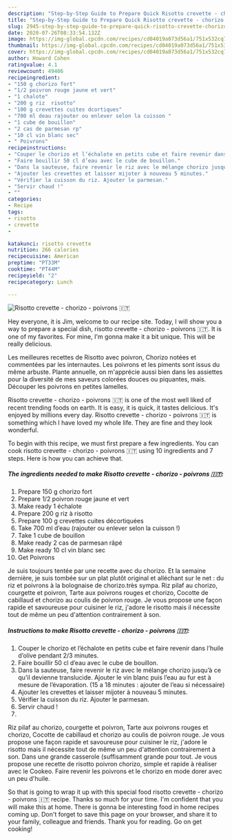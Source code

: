 ```yaml
---
description: "Step-by-Step Guide to Prepare Quick Risotto crevette - chorizo - poivrons 🇮🇹"
title: "Step-by-Step Guide to Prepare Quick Risotto crevette - chorizo - poivrons 🇮🇹"
slug: 2945-step-by-step-guide-to-prepare-quick-risotto-crevette-chorizo-poivrons
date: 2020-07-26T08:33:54.132Z
image: https://img-global.cpcdn.com/recipes/cd04019a073d56a1/751x532cq70/risotto-crevette-chorizo-poivrons-🇮🇹-photo-principale-de-la-recette.jpg
thumbnail: https://img-global.cpcdn.com/recipes/cd04019a073d56a1/751x532cq70/risotto-crevette-chorizo-poivrons-🇮🇹-photo-principale-de-la-recette.jpg
cover: https://img-global.cpcdn.com/recipes/cd04019a073d56a1/751x532cq70/risotto-crevette-chorizo-poivrons-🇮🇹-photo-principale-de-la-recette.jpg
author: Howard Cohen
ratingvalue: 4.1
reviewcount: 49406
recipeingredient:
- "150 g chorizo fort"
- "1/2 poivron rouge jaune et vert"
- "1 chalote"
- "200 g riz  risotto"
- "100 g crevettes cuites dcortiques"
- "700 ml deau rajouter ou enlever selon la cuisson "
- "1 cube de bouillon"
- "2 cas de parmesan rp"
- "10 cl vin blanc sec"
- " Poivrons"
recipeinstructions:
- "Couper le chorizo et l’échalote en petits cube et faire revenir dans l’huile d’olive pendant 2/3 minutes."
- "Faire bouillir 50 cl d’eau avec le cube de bouillon."
- "Dans la sauteuse, faire revenir le riz avec le mélange chorizo jusqu’à ce qu’il devienne translucide. Ajouter le vin blanc puis l’eau au fur est à mesure de l’évaporation. (15 a 18 minutes : ajouter de l’eau si nécessaire)"
- "Ajouter les crevettes et laisser mijoter à nouveau 5 minutes."
- "Vérifier la cuisson du riz. Ajouter le parmesan."
- "Servir chaud !"
- ""
categories:
- Recipe
tags:
- risotto
- crevette
- 

katakunci: risotto crevette  
nutrition: 266 calories
recipecuisine: American
preptime: "PT33M"
cooktime: "PT44M"
recipeyield: "2"
recipecategory: Lunch

---
```



![Risotto crevette - chorizo - poivrons 🇮🇹](https://img-global.cpcdn.com/recipes/cd04019a073d56a1/751x532cq70/risotto-crevette-chorizo-poivrons-🇮🇹-photo-principale-de-la-recette.jpg)

Hey everyone, it is Jim, welcome to our recipe site. Today, I will show you a way to prepare a special dish, risotto crevette - chorizo - poivrons 🇮🇹. It is one of my favorites. For mine, I'm gonna make it a bit unique. This will be really delicious.

Les meilleures recettes de Risotto avec poivron, Chorizo notées et commentées par les internautes. Les poivrons et les piments sont issus du même arbuste. Plante annuelle, on m&#39;apprécie aussi bien dans les assiettes pour la diversité de mes saveurs colorées douces ou piquantes, mais. Découper les poivrons en petites lamelles.

Risotto crevette - chorizo - poivrons 🇮🇹 is one of the most well liked of recent trending foods on earth. It is easy, it is quick, it tastes delicious. It's enjoyed by millions every day. Risotto crevette - chorizo - poivrons 🇮🇹 is something which I have loved my whole life. They are fine and they look wonderful.


To begin with this recipe, we must first prepare a few ingredients. You can cook risotto crevette - chorizo - poivrons 🇮🇹 using 10 ingredients and 7 steps. Here is how you can achieve that.

<!--inarticleads1-->

##### The ingredients needed to make Risotto crevette - chorizo - poivrons 🇮🇹:

1. Prepare 150 g chorizo fort
1. Prepare 1/2 poivron rouge jaune et vert
1. Make ready 1 échalote
1. Prepare 200 g riz à risotto
1. Prepare 100 g crevettes cuites décortiquées
1. Take 700 ml d’eau (rajouter ou enlever selon la cuisson !)
1. Take 1 cube de bouillon
1. Make ready 2 cas de parmesan râpé
1. Make ready 10 cl vin blanc sec
1. Get  Poivrons


Je suis toujours tentée par une recette avec du chorizo. Et la semaine dernière, je suis tombée sur un plat plutôt original et alléchant sur le net : du riz et poivrons à la bolognaise de chorizo.très sympa. Riz pilaf au chorizo, courgette et poivron, Tarte aux poivrons rouges et chorizo, Cocotte de cabillaud et chorizo au coulis de poivron rouge. Je vous propose une façon rapide et savoureuse pour cuisiner le riz, j&#39;adore le risotto mais il nécessite tout de même un peu d&#39;attention contrairement à son. 

<!--inarticleads2-->

##### Instructions to make Risotto crevette - chorizo - poivrons 🇮🇹:

1. Couper le chorizo et l’échalote en petits cube et faire revenir dans l’huile d’olive pendant 2/3 minutes.
1. Faire bouillir 50 cl d’eau avec le cube de bouillon.
1. Dans la sauteuse, faire revenir le riz avec le mélange chorizo jusqu’à ce qu’il devienne translucide. Ajouter le vin blanc puis l’eau au fur est à mesure de l’évaporation. (15 a 18 minutes : ajouter de l’eau si nécessaire)
1. Ajouter les crevettes et laisser mijoter à nouveau 5 minutes.
1. Vérifier la cuisson du riz. Ajouter le parmesan.
1. Servir chaud !
1. 


Riz pilaf au chorizo, courgette et poivron, Tarte aux poivrons rouges et chorizo, Cocotte de cabillaud et chorizo au coulis de poivron rouge. Je vous propose une façon rapide et savoureuse pour cuisiner le riz, j&#39;adore le risotto mais il nécessite tout de même un peu d&#39;attention contrairement à son. Dans une grande casserole (suffisamment grande pour tout. Je vous propose une recette de risotto poivron chorizo, simple et rapide à réaliser avec le Cookeo. Faire revenir les poivrons et le chorizo en mode dorer avec un peu d&#39;huile. 

So that is going to wrap it up with this special food risotto crevette - chorizo - poivrons 🇮🇹 recipe. Thanks so much for your time. I'm confident that you will make this at home. There is gonna be interesting food in home recipes coming up. Don't forget to save this page on your browser, and share it to your family, colleague and friends. Thank you for reading. Go on get cooking!
